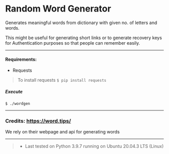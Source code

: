# Random Word Generator

Generates meaningful words from dictionary with given no. of letters and words.

This might be useful for generating short links or to generate recovery keys for Authentication purposes so that people can remember easily.

___

#### Requirements:

* Requests
> To install requests
    ```$ pip install requests ```

##### Execute
```
$ ./wordgen
```
***

 ### Credits: https://word.tips/
    
We rely on their webpage and api for generating words

***

> * Last tested on Python 3.9.7 running on Ubuntu 20.04.3 LTS (Linux)